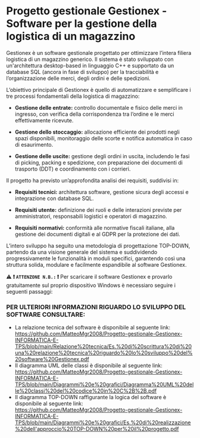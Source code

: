 # Progetto gestionale Gestionex - Software per la gestione della logistica di un magazzino
Gestionex è un software gestionale progettato per ottimizzare l’intera filiera logistica di un magazzino generico. Il sistema è stato sviluppato con un'architettura desktop-based in linguaggio C++ e supportato da un database SQL (ancora in fase di sviluppo) per la tracciabilità e l’organizzazione delle merci, degli ordini e delle spedizioni.

L’obiettivo principale di Gestionex è quello di automatizzare e semplificare i tre processi fondamentali della logistica di magazzino:

- **Gestione delle entrate:** controllo documentale e fisico delle merci in ingresso, con verifica della corrispondenza tra l’ordine e le merci effettivamente ricevute.

- **Gestione dello stoccaggio:** allocazione efficiente dei prodotti negli spazi disponibili, monitoraggio delle scorte e notifica automatica in caso di esaurimento.

- **Gestione delle uscite:** gestione degli ordini in uscita, includendo le fasi di picking, packing e spedizione, con preparazione dei documenti di trasporto (DDT) e coordinamento con i corrieri.

Il progetto ha previsto un’approfondita analisi dei requisiti, suddivisi in:

- **Requisiti tecnici:** architettura software, gestione sicura degli accessi e integrazione con database SQL.

- **Requisiti utente:** definizione dei ruoli e delle interazioni previste per amministratori, responsabili logistici e operatori di magazzino.

- **Requisiti normativi:** conformità alle normative fiscali italiane, alla gestione dei documenti digitali e al GDPR per la protezione dei dati.

L’intero sviluppo ha seguito una metodologia di progettazione TOP-DOWN, partendo da una visione generale del sistema e suddividendo progressivamente le funzionalità in moduli specifici, garantendo così una struttura solida, modulare e facilmente espandibile al software Gestionex.

⚠️ **❗ `ATTENZONE N.B.:` ❗** Per scaricare il software Gestionex e provarlo gratuitamente sul proprio dispositivo Windows è necessiaro seguire i seguenti passaggi:

### PER ULTERIORI INFORMAZIONI RIGUARDO LO SVILUPPO DEL SOFTWARE CONSULTARE:

- La relazione tecnica del software è disponibile al seguente link: https://github.com/MatteoMgr2008/Progetto-gestionale-Gestionex-INFORMATICA-E-TPS/blob/main/Relazione%20tecnica/Es.%20di%20scrittura%20di%20una%20relazione%20tecnica%20riguardo%20lo%20sviluppo%20del%20software%20Gestionex.pdf
- Il diagramma UML delle classi è disponibile al seguente link: https://github.com/MatteoMgr2008/Progetto-gestionale-Gestionex-INFORMATICA-E-TPS/blob/main/Diagrammi%20e%20grafici/Diagramma%20UML%20delle%20classi%20del%20codice%20in%20C%2B%2B.pdf
- Il diagramma TOP-DOWN raffigurante la logica del software è disponibile al seguente link: https://github.com/MatteoMgr2008/Progetto-gestionale-Gestionex-INFORMATICA-E-TPS/blob/main/Diagrammi%20e%20grafici/Es.%20di%20realizzazione%20dell'approccio%20TOP-DOWN%20per%20il%20progetto.pdf
